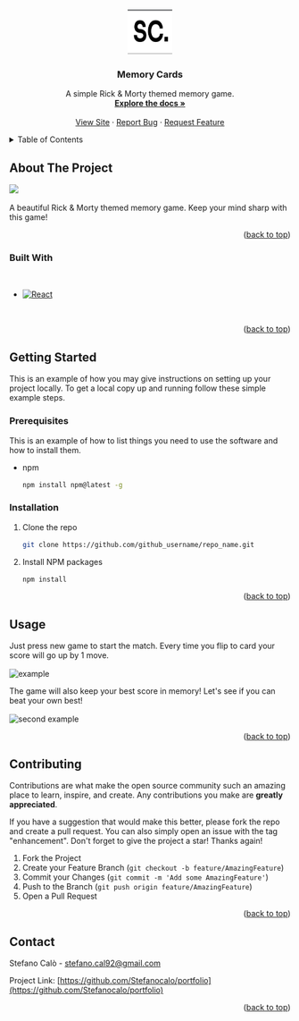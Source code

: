 <a name="readme-top"></a>




<!-- PROJECT LOGO -->
<br />
<div align="center">
  <a href="https://github.com/Stefanocalo/portfolio">
    <img src="./media/logo.png" alt="Logo" width="80" height="80">
  </a>

<h3 align="center">Memory Cards</h3>

  <p align="center">
    A simple Rick & Morty themed memory game.
    <br />
    <a href="https://github.com/Stefanocalo/portfolio"><strong>Explore the docs »</strong></a>
    <br />
    <br />
    <a href="https://stefanocalo.me">View Site</a>
    ·
    <a href="https://github.com/Stefanocalo/portfolio/issues">Report Bug</a>
    ·
    <a href="https://github.com/Stefanocalo/portfolio/issues">Request Feature</a>
  </p>
</div>



<!-- TABLE OF CONTENTS -->
<details>
  <summary>Table of Contents</summary>
  <ol>
    <li>
      <a href="#about-the-project">About The Project</a>
      <ul>
        <li><a href="#built-with">Built With</a></li>
      </ul>
    </li>
    <li>
      <a href="#getting-started">Getting Started</a>
      <ul>
        <li><a href="#prerequisites">Prerequisites</a></li>
        <li><a href="#installation">Installation</a></li>
      </ul>
    </li>
    <li><a href="#usage">Usage</a></li>
    <li><a href="#contributing">Contributing</a></li>
    <li><a href="#contact">Contact</a></li>
  </ol>
</details>



<!-- ABOUT THE PROJECT -->
## About The Project

<img src="./media/example.png">

A beautiful Rick & Morty themed memory game. Keep your mind sharp with this game!

<p align="right">(<a href="#readme-top">back to top</a>)</p>



### Built With

<br>

* [![React][React.js]][React-url]

<br>

<p align="right">(<a href="#readme-top">back to top</a>)</p>



<!-- GETTING STARTED -->
## Getting Started

This is an example of how you may give instructions on setting up your project locally.
To get a local copy up and running follow these simple example steps.

### Prerequisites

This is an example of how to list things you need to use the software and how to install them.
* npm
  ```sh
  npm install npm@latest -g
  ```

### Installation

1. Clone the repo
   ```sh
   git clone https://github.com/github_username/repo_name.git
   ```
3. Install NPM packages
   ```sh
   npm install
   ```

<p align="right">(<a href="#readme-top">back to top</a>)</p>

<!-- USAGE EXAMPLES -->
## Usage

Just press new game to start the match. Every time you flip to card your score will go up by 1 move. 

<img align="center" src="./media/new.gif" alt="example" width="400" height="260">

The game will also keep your best score in memory! Let's see if you can beat your own best!

<img align="center" src="media/win.gif" alt="second example" width="400" height="260">


<br>

<p align="right">(<a href="#readme-top">back to top</a>)</p>

<!-- CONTRIBUTING -->
## Contributing

Contributions are what make the open source community such an amazing place to learn, inspire, and create. Any contributions you make are **greatly appreciated**.

If you have a suggestion that would make this better, please fork the repo and create a pull request. You can also simply open an issue with the tag "enhancement".
Don't forget to give the project a star! Thanks again!

1. Fork the Project
2. Create your Feature Branch (`git checkout -b feature/AmazingFeature`)
3. Commit your Changes (`git commit -m 'Add some AmazingFeature'`)
4. Push to the Branch (`git push origin feature/AmazingFeature`)
5. Open a Pull Request

<p align="right">(<a href="#readme-top">back to top</a>)</p>

<!-- CONTACT -->
## Contact

Stefano Calò - stefano.cal92@gmail.com

Project Link: [https://github.com/Stefanocalo/portfolio](https://github.com/Stefanocalo/portfolio)

<p align="right">(<a href="#readme-top">back to top</a>)</p>





<!-- MARKDOWN LINKS & IMAGES -->
<!-- https://www.markdownguide.org/basic-syntax/#reference-style-links -->

[React.js]: https://img.shields.io/badge/React-20232A?style=for-the-badge&logo=react&logoColor=61DAFB
[React-url]: https://reactjs.org/